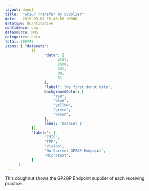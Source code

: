 ```yaml
---
layout: donut
title:  "GP2GP Transfer by Supplier"
date:   2019-03-02 15:46:00 +0000
datatype: Quantitative
confidence: Low
datasource: NMS
categories: data
total: 200747
items: { "datasets":
            [{
                  "data": [
                        4101,
                        2608,
                        341,
                        99,
                        51
                  ],
                  "label": "My first donut data",
                  backgroundColor: [
                      "red",
                      "blue",
                      "yellow",
                      "green",
                      "brown",
                  ],
                  label: 'Dataset 1'
            }],
            "labels": [
                  "EMIS",
                  "TPP",
                  "Vision",
                  "No Current GP2GP Endpoint",
                  "Microtest",
            ]
      }
---
```

This doughnut shows the GP2GP Endpoint supplier of each receiving practice.
